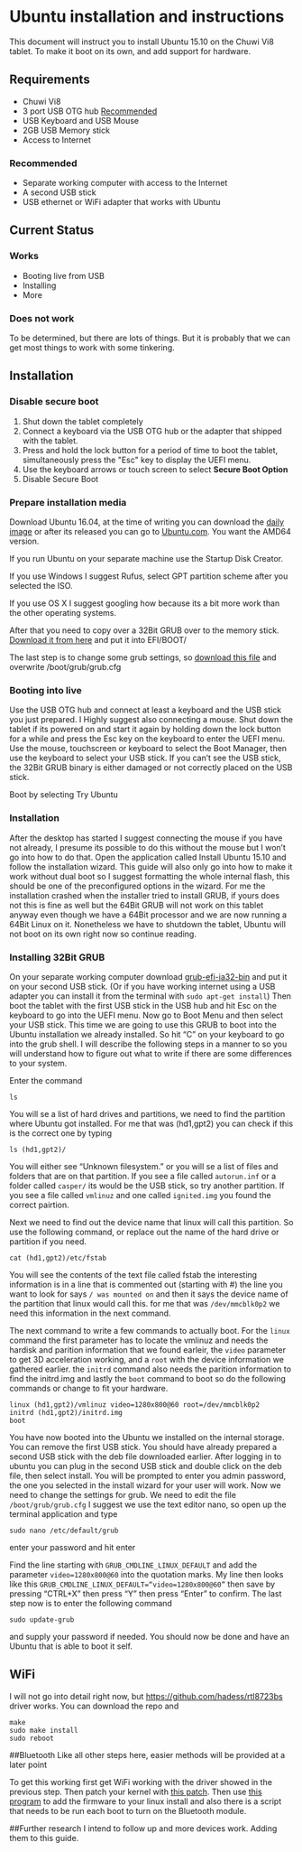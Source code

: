 # Ubuntu installation and instructions
This document will instruct you to install Ubuntu 15.10 on the Chuwi Vi8 tablet. To make it boot on its own, and add support for hardware.

## Requirements
* Chuwi Vi8
* 3 port USB OTG hub [Recommended](http://www.ebay.com/itm/CABLE-FOR-ANDROID-TABLET-COMPUTER-3-PORT-USB-2-0-OTG-HUB-OTG-CHARGING-CABLE-/331639050796?)
* USB Keyboard and USB Mouse
* 2GB USB Memory stick
* Access to Internet

### Recommended
* Separate working computer with access to the Internet
* A second USB stick
* USB ethernet or WiFi adapter that works with Ubuntu

## Current Status
### Works
* Booting live from USB
* Installing
* More

### Does not work
To be determined, but there are lots of things. But it is probably that we can get most things to work with some tinkering.

## Installation
### Disable secure boot
1. Shut down the tablet completely
2. Connect a keyboard via the USB OTG hub or the adapter that shipped with the tablet.
3. Press and hold the lock button for a period of time to boot the tablet, simultaneously press the "Esc" key to display the UEFI menu.
4. Use the keyboard arrows or touch screen to select **Secure Boot Option**
5. Disable Secure Boot

### Prepare installation media
Download Ubuntu 16.04, at the time of writing you can download the [daily image](http://cdimage.ubuntu.com/daily-live/current/) or after its released you can go to [Ubuntu.com](ubuntu.com). You want the AMD64 version.

If you run Ubuntu on your separate machine use the Startup Disk Creator. 

If you use Windows I suggest Rufus, select GPT partition scheme after you selected the ISO.

If you use OS X I suggest googling how because its a bit more work than the other operating systems.

After that you need to copy over a 32Bit GRUB over to the memory stick. [Download it from here](https://github.com/Manouchehri/vi8/blob/master/bootia32.efi?raw=true) and put it into EFI/BOOT/

The last step is to change some grub settings, so [download this file](https://raw.githubusercontent.com/Manouchehri/vi8/master/Ubuntu_support_files/grub.cfg?raw=true) and overwrite /boot/grub/grub.cfg

### Booting into live
Use the USB OTG hub and connect at least a keyboard and the USB stick you just prepared. I Highly suggest also connecting a mouse. Shut down the tablet if its powered on and start it again by holding down the lock button for a while and press the Esc key on the keyboard to enter the UEFI menu. Use the mouse, touchscreen or keyboard to select the Boot Manager, then use the keyboard to select your USB stick. If you can’t see the USB stick, the 32Bit GRUB binary is either damaged or not correctly placed on the USB stick.

Boot by selecting Try Ubuntu

### Installation
After the desktop has started I suggest connecting the mouse if you have not already, I presume its possible to do this without the mouse but I won’t go into how to do that. Open the application called Install Ubuntu 15.10 and follow the installation wizard. This guide will also only go into how to make it work without dual boot so I suggest formatting the whole internal flash, this should be one of the preconfigured options in the wizard. For me the installation crashed when the installer tried to install GRUB, if yours does not this is fine as well but the 64Bit GRUB will not work on this tablet anyway even though we have a 64Bit processor and we are now running a 64Bit Linux on it. Nonetheless we have to shutdown the tablet, Ubuntu will not boot on its own right now so continue reading.

### Installing 32Bit GRUB
On your separate working computer download [grub-efi-ia32-bin](http://packages.ubuntu.com/wily/amd64/grub-efi-ia32-bin/download) and put it on your second USB stick. (Or if you have working internet using a USB adapter you can install it from the terminal with `sudo apt-get install`) Then boot the tablet with the first USB stick in the USB hub and hit Esc on the keyboard to go into the UEFI menu. Now go to Boot Menu and then select your USB stick. This time we are going to use this GRUB to boot into the Ubuntu installation we already installed. So hit “C” on your keyboard to go into the grub shell. I will describe the following steps in a manner to so you will understand how to figure out what to write if there are some differences to your system.

Enter the command 

```
ls
```

You will se a list of hard drives and partitions, we need to find the partition where Ubuntu got installed. For me that was (hd1,gpt2) you can check if this is the correct one by typing

```
ls (hd1,gpt2)/
```
You will either see “Unknown filesystem.” or you will se a list of files and folders that are on that partition. If you see a file called `autorun.inf` or a folder called `casper/` its would be the USB stick, so try another partition. If you see a file called `vmlinuz` and one called `ignited.img` you found the correct pairtion.

Next we need to find out the device name that linux will call this partition. So use the following command, or replace out the name of the hard drive or partition if you need.

```
cat (hd1,gpt2)/etc/fstab
```
You will see the contents of the text file called fstab the interesting information is in a line that is commented out (starting with #) the line you want to look for says `/ was mounted on` and then it says the device name of the partition that linux would call this. for me that was `/dev/mmcblk0p2` we need this information in the next command.

The next command to write a few commands to actually boot. For the `linux` command the first parameter has to locate the vmlinuz and needs the hardisk and parition information that we found earleir, the `video` parameter to get 3D acceleration working, and a `root` with the device information we gathered earlier. the `initrd` command also needs the parition information to find the initrd.img and lastly the `boot` command to boot so do the following commands or change to fit your hardware.
```
linux (hd1,gpt2)/vmlinuz video=1280x800@60 root=/dev/mmcblk0p2
initrd (hd1,gpt2)/initrd.img
boot
```

You have now booted into the Ubuntu we installed on the internal storage. You can remove the first USB stick. You should have already prepared a second USB stick with the deb file downloaded earlier. After logging in to ubuntu you can plug in the second USB stick and double click on the deb file, then select install. You will be prompted to enter you admin password, the one you selected in the install wizard for your user will work. Now we need to change the settings for grub. We need to edit the file `/boot/grub/grub.cfg` I suggest we use the text editor nano, so open up the terminal application and type
```
sudo nano /etc/default/grub
```
enter your password and hit enter

Find the line starting with `GRUB_CMDLINE_LINUX_DEFAULT` and add the parameter `video=1280x800@60` into the quotation marks. My line then looks like this `GRUB_CMDLINE_LINUX_DEFAULT=“video=1280x800@60”` then save by pressing “CTRL+X” then press “Y” then press “Enter” to confirm. The last step now is to enter the following command
```
sudo update-grub
```
and supply your password if needed. You should now be done and have an Ubuntu that is able to boot it self.

## WiFi
I will not go into detail right now, but https://github.com/hadess/rtl8723bs driver works. You can download the repo and

```
make
sudo make install
sudo reboot
```

##Bluetooth
Like all other steps here, easier methods will be provided at a later point

To get this working first get WiFi working with the driver showed in the previous step. Then patch your kernel with [this patch](https://raw.githubusercontent.com/Manouchehri/vi8/master/Ubuntu_support_files/rfkill.patch). Then use [this program](https://github.com/lwfinger/rtl8723bs_bt) to add the firmware to your linux install and also there is a script that needs to be run each boot to turn on the Bluetooth module.

##Further research
I intend to follow up and more devices work. Adding them to this guide.

